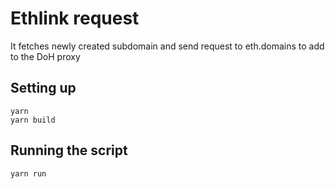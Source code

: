 # Ethlink request

It fetches newly created subdomain and send request to eth.domains to add to the DoH proxy

## Setting up

```
yarn
yarn build
```

## Running the script

```
yarn run
```